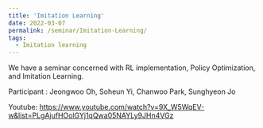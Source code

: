 ```yaml
---
title: 'Imitation Learning'
date: 2022-03-07
permalink: /seminar/Imitation-Learning/
tags:
  - Imitation learning
---
```


We have a seminar concerned with RL implementation, Policy Optimization, and Imitation Learning. 

Participant : Jeongwoo Oh, Soheun Yi, Chanwoo Park, Sunghyeon Jo 

Youtube: https://www.youtube.com/watch?v=9X_W5WqEV-w&list=PLgAjufHOolGYj1qQwa05NAYLy9JHn4VGz
